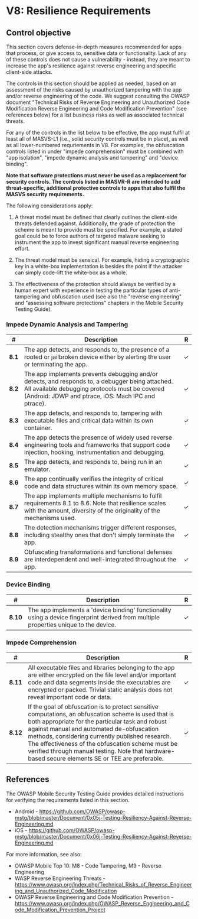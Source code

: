 # V8: Resilience Requirements

## Control objective

This section covers defense-in-depth measures recommended for apps that process, or give access to, sensitive data or functionality. Lack of any of these controls does not cause a vulnerability - instead, they are meant to increase the app's resilience against reverse engineering and specific client-side attacks.

 The controls in this section should be applied as needed, based on an assessment of the risks caused by unauthorized tampering with the app and/or reverse engineering of the code. We suggest consulting the OWASP document "Technical Risks of Reverse Engineering and Unauthorized Code Modification Reverse Engineering and Code Modification Prevention" (see references below) for a list business risks as well as associated technical threats. 

For any of the controls in the list below to be effective, the app must fulfil at least all of MASVS-L1 (i.e., solid security controls must be in place), as well as all lower-numbered requriements in V8. For examples, the obfuscation controls listed in under "impede comprehension" must be combined with "app isolation", "impede dynamic analysis and tampering" and "device binding".

**Note that software protections must never be used as a replacement for security controls. The controls listed in MASVR-R are intended to add threat-specific, additional protective controls to apps that also fulfil the MASVS security requirements.**

The following considerations apply:

1. A threat model must be defined that clearly outlines the client-side threats defended against. Additionally, the grade of protection the scheme is meant to provide must be specified. For example, a stated goal could be to force authors of targeted malware seeking to instrument the app to invest significant manual reverse engineering effort.

2. The threat model must be sensical. For example, hiding a cryptographic key in a white-box implementation is besides the point if the attacker can simply code-lift the white-box as a whole. 

3. The effectiveness of the protection should always be verified by a human expert with experience in testing the particular types of anti-tampering and obfuscation used (see also the "reverse engineering" and "assessing software protections" chapters in the Mobile Security Testing Guide).

### Impede Dynamic Analysis and Tampering

| # | Description | R |
| --- | --- | --- |
| **8.1** | The app detects, and responds to, the presence of a rooted or jailbroken device either by alerting the user or terminating the app. | ✓ |
| **8.2** | The app implements prevents debugging and/or detects, and responds to, a debugger being attached. All available debugging protocols must be covered (Android: JDWP and ptrace, iOS: Mach IPC and ptrace). | ✓ |
| **8.3** | The app detects, and responds to, tampering with executable files and critical data within its own container. | ✓ |
| **8.4** | The app detects the presence of widely used reverse engineering tools and frameworks that support code injection, hooking, instrumentation and debugging. | ✓ |
| **8.5** | The app detects, and responds to, being run in an emulator.  | ✓ |
| **8.6** | The app continually verifies the integrity of critical code and data structures within its own memory space. | ✓ |
| **8.7** | The app implements multiple mechanisms to fulfil requirements 8.1 to 8.6. Note that resilience scales with the amount, diversity of the originality of the mechanisms used. | ✓ |
| **8.8** | The detection mechanisms trigger different responses, including stealthy ones that don't simply terminate the app. | ✓ |
| **8.9** | Obfuscating transformations and functional defenses are interdependent and well-integrated throughout the app. | ✓ |

### Device Binding

| # | Description | R |
| --- | --- | --- |
| **8.10**| The app implements a 'device binding' functionality using a device fingerprint derived from multiple properties unique to the device. | ✓ |

### Impede Comprehension

| # | Description | R |
| --- | --- | --- |
| **8.11** |All executable files and libraries belonging to the app are either encrypted on the file level and/or important code and data segments inside the executables are encrypted or packed. Trivial static analysis does not reveal important code or data. | ✓ |
| **8.12** | If the goal of obfuscation is to protect sensitive computations, an obfuscation scheme is used that is both appropriate for the particular task and robust against manual and automated de-obfuscation methods, considering currently published research. The effectiveness of the obfuscation scheme must be verified through manual testing. Note that hardware-based secure elements SE or TEE are preferable. | ✓ |

## References

The OWASP Mobile Security Testing Guide provides detailed instructions for verifying the requirements listed in this section.

- Android - https://github.com/OWASP/owasp-mstg/blob/master/Document/0x05j-Testing-Resiliency-Against-Reverse-Engineering.md
- iOS - https://github.com/OWASP/owasp-mstg/blob/master/Document/0x06j-Testing-Resiliency-Against-Reverse-Engineering.md

For more information, see also:

- OWASP Mobile Top 10: M8 - Code Tampering, M9 - Reverse Engineering
- WASP Reverse Engineering Threats -https://www.owasp.org/index.php/Technical_Risks_of_Reverse_Engineering_and_Unauthorized_Code_Modification
- OWASP Reverse Engineering and Code Modification Prevention - https://www.owasp.org/index.php/OWASP_Reverse_Engineering_and_Code_Modification_Prevention_Project
